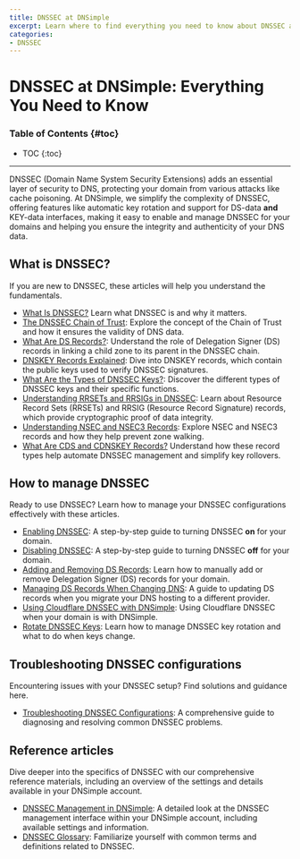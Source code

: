 ```yaml
---
title: DNSSEC at DNSimple
excerpt: Learn where to find everything you need to know about DNSSEC at DNSimple.
categories:
- DNSSEC
---
```


# DNSSEC at DNSimple: Everything You Need to Know

### Table of Contents {#toc}

* TOC
{:toc}
---

DNSSEC (Domain Name System Security Extensions) adds an essential layer of security to DNS, protecting your domain from various attacks like cache poisoning. At DNSimple, we simplify the complexity of DNSSEC, offering features like automatic key rotation and support for DS-data **and** KEY-data interfaces, making it easy to enable and manage DNSSEC for your domains and helping you ensure the integrity and authenticity of your DNS data.

## What is DNSSEC?

If you are new to DNSSEC, these articles will help you understand the fundamentals.

- [What Is DNSSEC?](/articles/what-is-dnssec/) Learn what DNSSEC is and why it matters.
- [The DNSSEC Chain of Trust](/articles/dnssec-chain-of-trust/): Explore the concept of the Chain of Trust and how it ensures the validity of DNS data.
- [What Are DS Records?](/articles/what-are-ds-records/): Understand the role of Delegation Signer (DS) records in linking a child zone to its parent in the DNSSEC chain.
- [DNSKEY Records Explained](/articles/dnskey-records-explained/): Dive into DNSKEY records, which contain the public keys used to verify DNSSEC signatures.
- [What Are the Types of DNSSEC Keys?](/articles/types-of-dnssec-keys/): Discover the different types of DNSSEC keys and their specific functions.
- [Understanding RRSETs and RRSIGs in DNSSEC](/articles/understanding-rrsets-rrsigs/): Learn about Resource Record Sets (RRSETs) and RRSIG (Resource Record Signature) records, which provide cryptographic proof of data integrity.
- [Understanding NSEC and NSEC3 Records](/articles/nsec-nsec3-records/): Explore NSEC and NSEC3 records and how they help prevent zone walking.
- [What Are CDS and CDNSKEY Records?](/articles/what-are-cds-and-cdnskey/) Understand how these record types help automate DNSSEC management and simplify key rollovers.

## How to manage DNSSEC

Ready to use DNSSEC? Learn how to manage your DNSSEC configurations effectively with these articles.

- [Enabling DNSSEC](/articles/enabling-dnssec/): A step-by-step guide to turning DNSSEC **on** for your domain.
- [Disabling DNSSEC](/articles/disabling-dnssec/):  A step-by-step guide to turning DNSSEC **off** for your domain.
- [Adding and Removing DS Records](/articles/manage-ds-record/): Learn how to manually add or remove Delegation Signer (DS) records for your domain.
- [Managing DS Records When Changing DNS](/articles/ds-records-changing-dns/): A guide to updating DS records when you migrate your DNS hosting to a different provider.
- [Using Cloudflare DNSSEC with DNSimple](/articles/cloudflare-ds-record/): Using Cloudflare DNSSEC when your domain is with DNSimple.
- [Rotate DNSSEC Keys](/articles/rotate-dnssec-key/): Learn how to manage DNSSEC key rotation and what to do when keys change.

## Troubleshooting DNSSEC configurations

Encountering issues with your DNSSEC setup? Find solutions and guidance here.

- [Troubleshooting DNSSEC Configurations](/articles/troubleshooting-dnssec-configurations/): A comprehensive guide to diagnosing and resolving common DNSSEC problems.

## Reference articles

Dive deeper into the specifics of DNSSEC with our comprehensive reference materials, including an overview of the settings and details available in your DNSimple account.

- [DNSSEC Management in DNSimple](/articles/dnssec-management-in-dnsimple/): A detailed look at the DNSSEC management interface within your DNSimple account, including available settings and information.
- [DNSSEC Glossary](/articles/dnssec-glossary/): Familiarize yourself with common terms and definitions related to DNSSEC.
